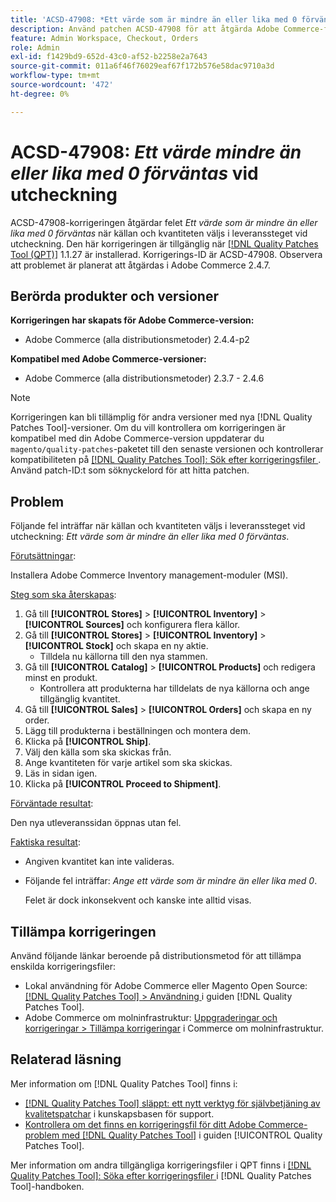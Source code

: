 ```yaml
---
title: 'ACSD-47908: *Ett värde som är mindre än eller lika med 0 förväntas* fel vid utcheckning'
description: Använd patchen ACSD-47908 för att åtgärda Adobe Commerce-felet *Ett värde som är mindre än eller lika med 0 förväntas* när du väljer källa och kvantitet i leveranssteget under utcheckningen.
feature: Admin Workspace, Checkout, Orders
role: Admin
exl-id: f1429bd9-652d-43c0-af52-b2258e2a7643
source-git-commit: 011a6f46f76029eaf67f172b576e58dac9710a3d
workflow-type: tm+mt
source-wordcount: '472'
ht-degree: 0%

---
```


# ACSD-47908: *Ett värde mindre än eller lika med 0 förväntas* vid utcheckning

ACSD-47908-korrigeringen åtgärdar felet *Ett värde som är mindre än eller lika med 0 förväntas* när källan och kvantiteten väljs i leveranssteget vid utcheckning. Den här korrigeringen är tillgänglig när [[!DNL Quality Patches Tool (QPT)]](https://experienceleague.adobe.com/en/docs/commerce-operations/tools/quality-patches-tool/quality-patches-tool-to-self-serve-quality-patches) 1.1.27 är installerad. Korrigerings-ID är ACSD-47908. Observera att problemet är planerat att åtgärdas i Adobe Commerce 2.4.7.

## Berörda produkter och versioner

**Korrigeringen har skapats för Adobe Commerce-version:**

* Adobe Commerce (alla distributionsmetoder) 2.4.4-p2

**Kompatibel med Adobe Commerce-versioner:**

* Adobe Commerce (alla distributionsmetoder) 2.3.7 - 2.4.6

>[!NOTE]
>
>Korrigeringen kan bli tillämplig för andra versioner med nya [!DNL Quality Patches Tool]-versioner. Om du vill kontrollera om korrigeringen är kompatibel med din Adobe Commerce-version uppdaterar du `magento/quality-patches`-paketet till den senaste versionen och kontrollerar kompatibiliteten på [[!DNL Quality Patches Tool]: Sök efter korrigeringsfiler ](https://experienceleague.adobe.com/tools/commerce-quality-patches/index.html). Använd patch-ID:t som söknyckelord för att hitta patchen.

## Problem

Följande fel inträffar när källan och kvantiteten väljs i leveranssteget vid utcheckning: *Ett värde som är mindre än eller lika med 0 förväntas*.

<u>Förutsättningar</u>:

Installera Adobe Commerce Inventory management-moduler (MSI).

<u>Steg som ska återskapas</u>:

1. Gå till **[!UICONTROL Stores]** > **[!UICONTROL Inventory]** > **[!UICONTROL Sources]** och konfigurera flera källor.
1. Gå till **[!UICONTROL Stores]** > **[!UICONTROL Inventory]** > **[!UICONTROL Stock]** och skapa en ny aktie.
   * Tilldela nu källorna till den nya stammen.
1. Gå till **[!UICONTROL Catalog]** > **[!UICONTROL Products]** och redigera minst en produkt.
   * Kontrollera att produkterna har tilldelats de nya källorna och ange tillgänglig kvantitet.
1. Gå till **[!UICONTROL Sales]** > **[!UICONTROL Orders]** och skapa en ny order.
1. Lägg till produkterna i beställningen och montera dem.
1. Klicka på **[!UICONTROL Ship]**.
1. Välj den källa som ska skickas från.
1. Ange kvantiteten för varje artikel som ska skickas.
1. Läs in sidan igen.
1. Klicka på **[!UICONTROL Proceed to Shipment]**.

<u>Förväntade resultat</u>:

Den nya utleveranssidan öppnas utan fel.

<u>Faktiska resultat</u>:

* Angiven kvantitet kan inte valideras.
* Följande fel inträffar: *Ange ett värde som är mindre än eller lika med 0*.

  Felet är dock inkonsekvent och kanske inte alltid visas.

## Tillämpa korrigeringen

Använd följande länkar beroende på distributionsmetod för att tillämpa enskilda korrigeringsfiler:

* Lokal användning för Adobe Commerce eller Magento Open Source: [[!DNL Quality Patches Tool] > Användning ](/help/tools/quality-patches-tool/usage.md) i guiden [!DNL Quality Patches Tool].
* Adobe Commerce om molninfrastruktur: [Uppgraderingar och korrigeringar > Tillämpa korrigeringar](https://experienceleague.adobe.com/docs/commerce-cloud-service/user-guide/develop/upgrade/apply-patches.html) i Commerce om molninfrastruktur.

## Relaterad läsning

Mer information om [!DNL Quality Patches Tool] finns i:

* [[!DNL Quality Patches Tool] släppt: ett nytt verktyg för självbetjäning av kvalitetspatchar](https://experienceleague.adobe.com/en/docs/commerce-operations/tools/quality-patches-tool/quality-patches-tool-to-self-serve-quality-patches) i kunskapsbasen för support.
* [Kontrollera om det finns en korrigeringsfil för ditt Adobe Commerce-problem med  [!DNL Quality Patches Tool]](/help/tools/quality-patches-tool/patches-available-in-qpt/check-patch-for-magento-issue-with-magento-quality-patches.md) i guiden [!UICONTROL Quality Patches Tool].


Mer information om andra tillgängliga korrigeringsfiler i QPT finns i [[!DNL Quality Patches Tool]: Söka efter korrigeringsfiler ](https://experienceleague.adobe.com/tools/commerce-quality-patches/index.html) i [!DNL Quality Patches Tool]-handboken.

